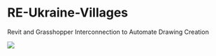 # RE-Ukraine-Villages
 Revit and Grasshopper Interconnection to Automate Drawing Creation

![](https://github.com/Your_Repository_Name/Your_GIF_Name.gif)